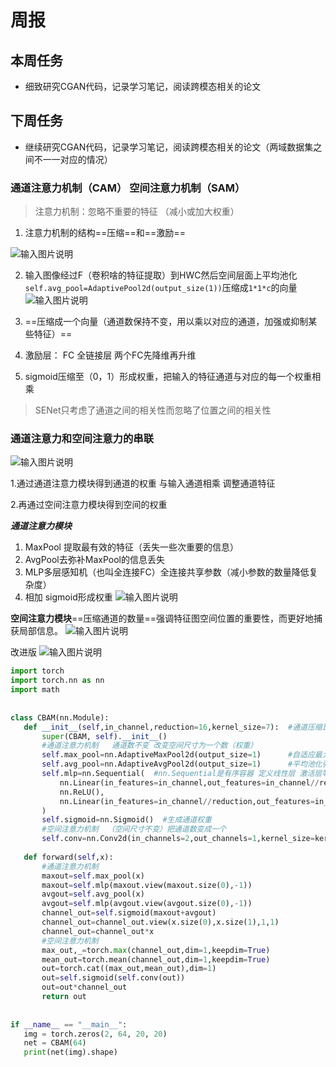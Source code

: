 ﻿# 周报
## 本周任务
 
 -  细致研究CGAN代码，记录学习笔记，阅读跨模态相关的论文
## 下周任务

 -  继续研究CGAN代码，记录学习笔记，阅读跨模态相关的论文（两域数据集之间不一一对应的情况）
### 通道注意力机制（CAM） 空间注意力机制（SAM）

> 注意力机制：忽略不重要的特征 （减小或加大权重）

 1. 注意力机制的结构==压缩==和==激励==

 ![输入图片说明](/2024/2024.12.11/img/1.png)

 2. 输入图像经过F（卷积啥的特征提取）到HWC然后空间层面上平均池化`self.avg_pool=AdaptivePool2d(output_size(1))`压缩成`1*1*c`的向量
 ![输入图片说明](/2024/2024.12.11/img/2.png)
 
 3. ==压缩成一个向量（通道数保持不变，用以乘以对应的通道，加强或抑制某些特征）==
 4. 激励层： FC 全链接层 两个FC先降维再升维
 5.  sigmoid压缩至（0，1）形成权重，把输入的特征通道与对应的每一个权重相乘
>  SENet只考虑了通道之间的相关性而忽略了位置之间的相关性
### 通道注意力和空间注意力的串联

![输入图片说明](/2024/2024.12.11/img/3.png)

 1.通过通道注意力模块得到通道的权重 与输入通道相乘 调整通道特征
 
 2.再通过空间注意力模块得到空间的权重
 
 ***通道注意力模块***
 1. MaxPool 提取最有效的特征（丢失一些次重要的信息）
 2. AvgPool去弥补MaxPool的信息丢失
 3. MLP多层感知机（也叫全连接FC）全连接共享参数（减小参数的数量降低复杂度）
 4. 相加 sigmoid形成权重
 ![输入图片说明](/2024/2024.12.11/img/4.png)

**空间注意力模块**==压缩通道的数量==强调特征图空间位置的重要性，而更好地捕获局部信息。
![输入图片说明](/2024/2024.12.11/img/5.png)

 改进版
 ![输入图片说明](/2024/2024.12.11/img/6.png)
 ```py
import torch  
import torch.nn as nn  
import math  
  
  
class CBAM(nn.Module):  
    def __init__(self,in_channel,reduction=16,kernel_size=7):  #通道压缩比reduction
        super(CBAM, self).__init__()  
        #通道注意力机制   通道数不变 改变空间尺寸为一个数（权重）
        self.max_pool=nn.AdaptiveMaxPool2d(output_size=1)      #自适应最大池化层输出1*1*C只改变空间尺寸
        self.avg_pool=nn.AdaptiveAvgPool2d(output_size=1)      #平均池化弥补信息丢失 
        self.mlp=nn.Sequential(  #nn.Sequential是有序容器 定义线性层 激活层等步骤
            nn.Linear(in_features=in_channel,out_features=in_channel//reduction,bias=False),  #线性层 调整通道（压缩）
            nn.ReLU(),  
            nn.Linear(in_features=in_channel//reduction,out_features=in_channel,bias=False)  #线性层 调整通道（恢复）
        )  
        self.sigmoid=nn.Sigmoid()  #生成通道权重
        #空间注意力机制  （空间尺寸不变）把通道数变成一个
        self.conv=nn.Conv2d(in_channels=2,out_channels=1,kernel_size=kernel_size ,stride=1,padding=kernel_size//2,bias=False)  #padding的目的是在卷积后，不改变空间尺寸
  
    def forward(self,x):  
        #通道注意力机制  
        maxout=self.max_pool(x)  
        maxout=self.mlp(maxout.view(maxout.size(0),-1))  
        avgout=self.avg_pool(x)  
        avgout=self.mlp(avgout.view(avgout.size(0),-1))  
        channel_out=self.sigmoid(maxout+avgout)  
        channel_out=channel_out.view(x.size(0),x.size(1),1,1)  
        channel_out=channel_out*x  
        #空间注意力机制  
        max_out,_=torch.max(channel_out,dim=1,keepdim=True)  
        mean_out=torch.mean(channel_out,dim=1,keepdim=True)  
        out=torch.cat((max_out,mean_out),dim=1)  
        out=self.sigmoid(self.conv(out))  
        out=out*channel_out  
        return out  
  
  
if __name__ == "__main__":  
    img = torch.zeros(2, 64, 20, 20)  
    net = CBAM(64)  
    print(net(img).shape)
```


